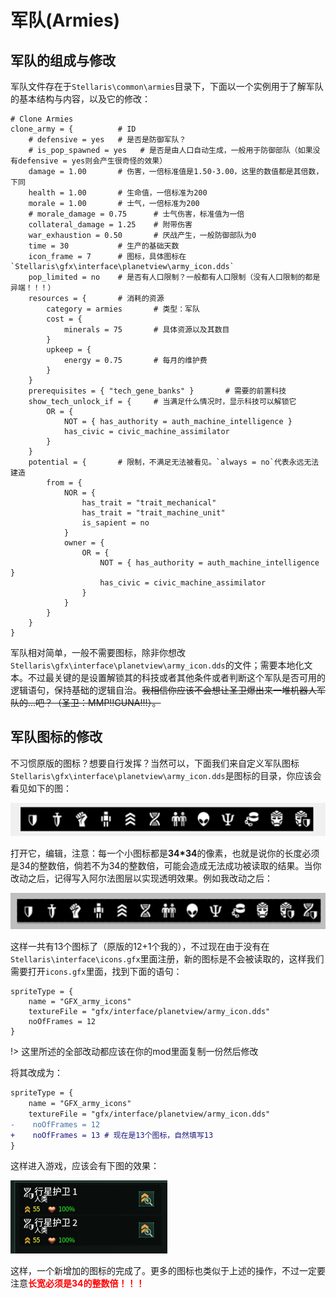 # 军队(Armies)

## 军队的组成与修改

军队文件存在于`Stellaris\common\armies`目录下，下面以一个实例用于了解军队的基本结构与内容，以及它的修改：

```pdx
# Clone Armies
clone_army = {          # ID
    # defensive = yes   # 是否是防御军队？
    # is_pop_spawned = yes   # 是否是由人口自动生成，一般用于防御部队（如果没有defensive = yes则会产生很奇怪的效果）
    damage = 1.00       # 伤害，一倍标准值是1.50-3.00，这里的数值都是其倍数，下同
    health = 1.00       # 生命值，一倍标准为200
    morale = 1.00       # 士气，一倍标准为200
    # morale_damage = 0.75      # 士气伤害，标准值为一倍
    collateral_damage = 1.25    # 附带伤害
    war_exhaustion = 0.50       # 厌战产生，一般防御部队为0
    time = 30           # 生产的基础天数
    icon_frame = 7      # 图标，具体图标在`Stellaris\gfx\interface\planetview\army_icon.dds`
    pop_limited = no    # 是否有人口限制？一般都有人口限制（没有人口限制的都是异端！！！）
    resources = {       # 消耗的资源
        category = armies       # 类型：军队
        cost = {
            minerals = 75       # 具体资源以及其数目
        }
        upkeep = {
            energy = 0.75       # 每月的维护费
        }
    }
    prerequisites = { "tech_gene_banks" }       # 需要的前置科技
    show_tech_unlock_if = {     # 当满足什么情况时，显示科技可以解锁它
        OR = {
            NOT = { has_authority = auth_machine_intelligence }
            has_civic = civic_machine_assimilator
        }
    }
    potential = {       # 限制，不满足无法被看见。`always = no`代表永远无法建造
        from = {
            NOR = {
                has_trait = "trait_mechanical"
                has_trait = "trait_machine_unit"
                is_sapient = no
            }
            owner = {
                OR = {
                    NOT = { has_authority = auth_machine_intelligence }
                    has_civic = civic_machine_assimilator
                }
            }
        }
    }
}
```

军队相对简单，一般不需要图标，除非你想改`Stellaris\gfx\interface\planetview\army_icon.dds`的文件；需要本地化文本。不过最关键的是设置解锁其的科技或者其他条件或者判断这个军队是否可用的逻辑语句，保持基础的逻辑自治。<s>我相信你应该不会想让圣卫爆出来一堆机器人军队的...吧？（圣卫：MMP!!GUNA!!!）。</s>

## 军队图标的修改

不习惯原版的图标？想要自行发挥？当然可以，下面我们来自定义军队图标`Stellaris\gfx\interface\planetview\army_icon.dds`是图标的目录，你应该会看见如下的图：

![img](armies.assets/clip_image002.png)

打开它，编辑，注意：每一个小图标都是**34\*34**的像素，也就是说你的长度必须是34的整数倍，倘若不为34的整数倍，可能会造成无法成功被读取的结果。当你改动之后，记得写入阿尔法图层以实现透明效果。例如我改动之后：

![img](armies.assets/clip_image002-16883695789982.png)

这样一共有13个图标了（原版的12+1个我的），不过现在由于没有在`Stellaris\interface\icons.gfx`里面注册，新的图标是不会被读取的，这样我们需要打开`icons.gfx`里面，找到下面的语句：

```pdx
spriteType = {
    name = "GFX_army_icons"
    textureFile = "gfx/interface/planetview/army_icon.dds"
    noOfFrames = 12
}
```

!> 这里所述的全部改动都应该在你的mod里面复制一份然后修改

将其改成为：

```diff
spriteType = {
    name = "GFX_army_icons"
    textureFile = "gfx/interface/planetview/army_icon.dds"
-    noOfFrames = 12
+    noOfFrames = 13 # 现在是13个图标，自然填写13
}
```

这样进入游戏，应该会有下图的效果：

![img](armies.assets/clip_image002-16883696597546.png)

这样，一个新增加的图标的完成了。更多的图标也类似于上述的操作，不过一定要注意<font color="red"><b>长宽必须是34的整数倍！！！</b></font>
